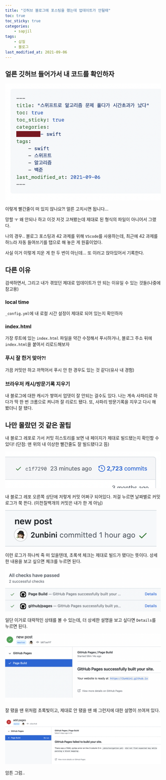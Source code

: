 ```yaml
---
title: "깃허브 블로그에 포스팅을 했는데 업데이트가 안될때"
toc: true
toc_sticky: true
categories:
    - sapjil
tags:
    - 삽질
    - 블로그
last_modified_at: 2021-09-06
---
```


## 얼른 깃허브 들어가서 내 코드를 확인하자

![](/assets/images/sap-all/1.png)

이렇게 빨간줄이 떠 있지 않나요?! 얼른 고치시면 됩니다...

망할 ㅜ 왜 안되나 하고 이것 저것 고쳐봤는데 제대로 된 형식의 파일이 아니어서 그랬다.

나의 경우.. 블로그 포스팅과 42 과제를 위해 `VScode`를 사용하는데, 최근에 42 과제를 하느라 자동 들여쓰기를 탭으로 해 놓은 게 원흉이었다.

사실 이거 이렇게 지운 게 한 두 번이 아닌데... 또 이러고 앉아있어서 기록한다.

## 다른 이유

검색하면서, 그리고 내가 겪었던 제대로 업데이트가 안 되는 이유일 수 있는 것들(나중에 참고용)

### local time

`_config.yml`에 내 로컬 시간 설정이 제대로 되어 있는지 확인하자

### index.html

가장 루트에 있는 `index.html` 파일을 약간 수정해서 푸시하거나, 블로그 주소 뒤에 `index.html`을 붙여서 리로드해보자

### 푸시 잘 한거 맞아?!

가끔 커밋만 하고 까먹어서 푸시 안 한 경우도 있는 것 같다(유사 내 경험)

### 브라우저 캐시/방문기록 지우기

내 블로그에 대한 캐시가 쌓여서 업뎃이 잘 안되는 걸수도 있다. 나는 계속 사파리로 하다가 딱 한 번 크롬으로 켜니까 잘 리로드 됐다. 또, 사파리 방문기록을 지우고 다시 해 봤더니 잘 됐다.

## 나만 몰랐던 것 같은 꿀팁

내 블로그 레포로 가서 커밋 히스토리를 보면 내 페이지가 제대로 빌드됐는지 확인할 수 있다! (단점: 맨 위의 내 이상한 빨간줄도 잘 빌드됐다고 뜸)

![](/assets/images/sap-all/2.png)

내 블로그 레포 오른쪽 상단에 저렇게 커밋 어쩌구 되어있다. 저걸 누르면 날짜별로 커밋 로그가 쭉 뜬다. (이천칠백개의 커밋은 내가 한 게 아님)

![](/assets/images/sap-all/3.png)

이런 로그가 하나씩 죽 떠 있을텐데, 초록색 체크는 제대로 빌드가 됐다는 뜻이다. 상세한 내용을 보고 싶으면 체크를 누르면 된다.

![](/assets/images/sap-all/5.png)

일단 이거로 대략적인 상태를 볼 수 있는데, 더 상세한 설명을 보고 싶다면 `Details`를 누르면 된다.

![](/assets/images/sap-all/4.png)

잘 됐을 땐 위처럼 초록빛이고, 제대로 안 됐을 땐 왜 그런지에 대한 설명이 쓰여져 있다.

![](/assets/images/sap-all/6.png)

암튼 그럼..

